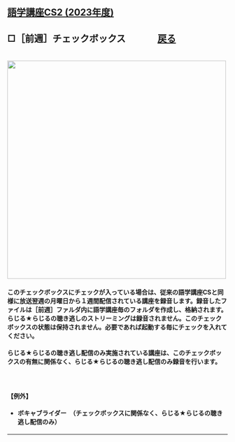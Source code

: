 ## [語学講座CS2 (2023年度)](https://csreviser.github.io/CaptureStream2/) 
## □［前週］チェックボックス 　　　    [戻る](https://csreviser.github.io/CaptureStream2/) 
　　　          　　　　　　           
<img src="https://user-images.githubusercontent.com/46049273/206841061-e1a228a9-059e-43ee-a0b6-3e9630fa7421.png" width="500">
#### このチェックボックスにチェックが入っている場合は、従来の語学講座CSと同様に放送翌週の月曜日から１週間配信されている講座を録音します。録音したファイルは［前週］ファルダ内に語学講座毎のフォルダを作成し、格納されます。らじる★らじるの聴き逃しのストリーミングは録音されません。このチェックボックスの状態は保持されません。必要であれば起動する毎にチェックを入れてください。                 
#### らじる★らじるの聴き逃し配信のみ実施されている講座は、このチェックボックスの有無に関係なく、らじる★らじるの聴き逃し配信のみ録音を行います。                               
 　　　　　　                   
#### 【例外】                  
- #### ボキャブライダー　（チェックボックスに関係なく、らじる★らじるの聴き逃し配信のみ）


*** 
 <link rel="shortcut icon" type="image/x-icon" href="https://avatars.githubusercontent.com/u/46049273?v=4">
 <meta name="twitter:image:src" content="https://avatars.githubusercontent.com/u/46049273?v=4">
